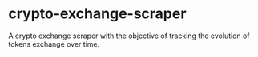 # crypto-exchange-scraper
A crypto exchange scraper with the objective of tracking the evolution of tokens exchange over time.
